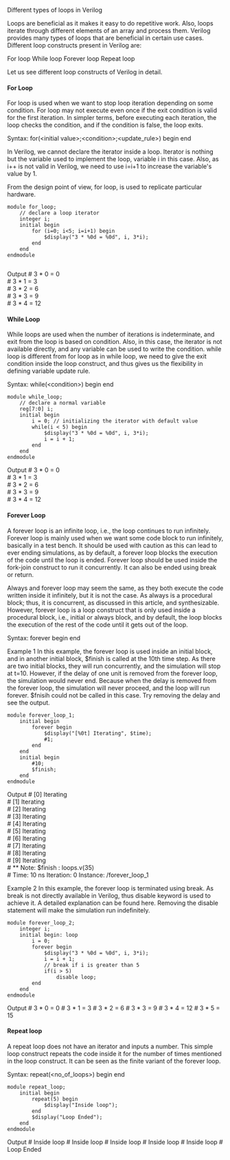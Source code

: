 Different types of loops in Verilog

Loops are beneficial as it makes it easy to do repetitive work. Also, loops iterate through different elements of an array and process them. Verilog provides many types of loops that are beneficial in certain use cases. Different loop constructs present in Verilog are:

For loop
While loop
Forever loop
Repeat loop

Let us see different loop constructs of Verilog in detail.

#### For Loop
For loop is used when we want to stop loop iteration depending on some condition. For loop may not execute even once if the exit condition is valid for the first iteration. In simpler terms, before executing each iteration, the loop checks the condition, and if the condition is false, the loop exits.

Syntax: for\(\<initial value\>;\<condition\>;\<update_rule\>\) begin end

In Verilog, we cannot declare the iterator inside a loop. Iterator is nothing but the variable used to implement the loop, variable i in this case. Also, as i++ is not valid in Verilog, we need to use i=i+1 to increase the variable's value by 1.

From the design point of view, for loop, is used to replicate particular hardware.
```
module for_loop;
    // declare a loop iterator
    integer i;
    initial begin
        for (i=0; i<5; i=i+1) begin
            $display("3 * %0d = %0d", i, 3*i);
        end
    end
endmodule
 
```
Output
\# 3 * 0 = 0<br/>
\# 3 * 1 = 3<br/>
\# 3 * 2 = 6<br/>
\# 3 * 3 = 9<br/>
\# 3 * 4 = 12<br/>

#### While Loop
While loops are used when the number of iterations is indeterminate, and exit from the loop is based on condition. Also, in this case, the iterator is not available directly, and any variable can be used to write the condition. while loop is different from for loop as in while loop, we need to give the exit condition inside the loop construct, and thus gives us the flexibility in defining variable update rule.

Syntax: while\(\<condition\>\) begin end
```
module while_loop;
    // declare a normal variable
    reg[7:0] i;
    initial begin
        i = 0; // initializing the iterator with default value
        while(i < 5) begin
            $display("3 * %0d = %0d", i, 3*i);
            i = i + 1;
        end
    end
endmodule
```
Output
\# 3 * 0 = 0<br/>
\# 3 * 1 = 3<br/>
\# 3 * 2 = 6<br/>
\# 3 * 3 = 9<br/>
\# 3 * 4 = 12<br/>
                    
 #### Forever Loop
A forever loop is an infinite loop, i.e., the loop continues to run infinitely. Forever loop is mainly used when we want some code block to run infinitely, basically in a test bench. It should be used with caution as this can lead to ever ending simulations, as by default, a forever loop blocks the execution of the code until the loop is ended. Forever loop should be used inside the fork-join construct to run it concurrently. It can also be ended using break or return.

Always and forever loop may seem the same, as they both execute the code written inside it infinitely, but it is not the case. As always is a procedural block; thus, it is concurrent, as discussed in this article, and synthesizable. However, forever loop is a loop construct that is only used inside a procedural block, i.e., initial or always block, and by default, the loop blocks the execution of the rest of the code until it gets out of the loop.

Syntax: forever begin end

Example 1
In this example, the forever loop is used inside an initial block, and in another initial block, $finish is called at the 10th time step. As there are two initial blocks, they will run concurrently, and the simulation will stop at t=10. However, if the delay of one unit is removed from the forever loop, the simulation would never end. Because when the delay is removed from the forever loop, the simulation will never proceed, and the loop will run forever. $fnisih could not be called in this case. Try removing the delay and see the output.
```
module forever_loop_1;
    initial begin
        forever begin
            $display("[%0t] Iterating", $time);
            #1;
        end
    end
    initial begin
        #10;
        $finish;
    end
endmodule
  ```
Output
\# \[0\] Iterating<br/>
\# \[1\] Iterating<br/>
\# \[2\] Iterating<br/>
\# \[3\] Iterating<br/>
\# \[4\] Iterating<br/>
\# \[5\] Iterating<br/>
\# \[6\] Iterating<br/>
\# \[7\] Iterating<br/>
\# \[8\] Iterating<br/>
\# \[9\] Iterating<br/>
\# ** Note: $finish    : loops.v(35)<br/>
\#    Time: 10 ns  Iteration: 0  Instance: /forever_loop_1
                    
Example 2
In this example, the forever loop is terminated using break. As break is not directly available in Verilog, thus disable keyword is used to achieve it. A detailed explanation can be found here. Removing the disable statement will make the simulation run indefinitely.
```
module forever_loop_2;
    integer i;
    initial begin: loop
        i = 0;
        forever begin
            $display("3 * %0d = %0d", i, 3*i);
            i = i + 1;
            // break if i is greater than 5
            if(i > 5)
                disable loop;
        end
    end
endmodule
 ```
Output
\# 3 * 0 = 0
\# 3 * 1 = 3
\# 3 * 2 = 6
\# 3 * 3 = 9
\# 3 * 4 = 12
\# 3 * 5 = 15
  
#### Repeat loop
A repeat loop does not have an iterator and inputs a number. This simple loop construct repeats the code inside it for the number of times mentioned in the loop construct. It can be seen as the finite variant of the forever loop.

Syntax: repeat\(\<no_of_loops\>\) begin end
```
module repeat_loop;
    initial begin
        repeat(5) begin
            $display("Inside loop");
        end
        $display("Loop Ended");
    end
endmodule
  ```
Output
\# Inside loop
\# Inside loop
\# Inside loop
\# Inside loop
\# Inside loop
\# Loop Ended
